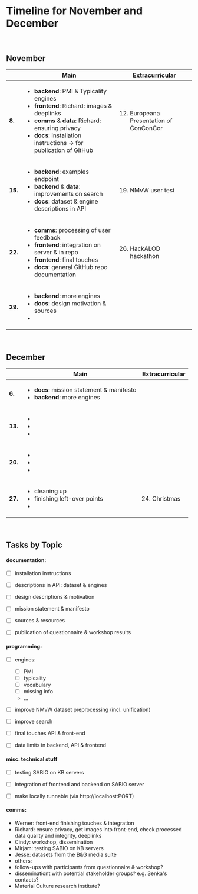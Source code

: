 # Timeline for November and December

</br>

## November


|   | **Main**   | **Extracurricular** |
|---|---|---|
| **8.**   | <ul><li>**backend**: PMI & Typicality engines</li><li>**frontend**: Richard: images & deeplinks</li><li>**comms** & **data**: Richard: ensuring privacy</li><li>**docs**: installation instructions -> for publication of GitHub</li></ul>| <ol><li value="12.">Europeana Presentation of ConConCor</li></ol> |
| **15.**  | <ul><li>**backend**: examples endpoint</li><li>**backend** & **data**: improvements on search</li><li>**docs**: dataset & engine descriptions in API</li></ul> | <ol><li value="19.">NMvW user test</ol> |
| **22.**  | <ul><li>**comms**: processing of user feedback</li><li>**frontend**: integration on server & in repo</li><li>**frontend**: final touches</li><li>**docs**: general GitHub repo documentation</li></ul> | <ol><li value="26.">HackALOD hackathon</li></ol>  |
| **29.**  | <ul><li>**backend**: more engines</li><li>**docs**: design motivation & sources</li><li></li></ul> | <ol></ol>  |


</br>


## December


|   | **Main**   | **Extracurricular** |
|---|---|---|
| **6.**   | <ul><li>**docs**: mission statement & manifesto</li><li>**backend**: more engines</li></ul>| |
| **13.**  | <ul><li></li><li></li><li></li></ul> | |
| **20.**  | <ul><li></li><li></li><li></li></ul> | |
| **27.**  | <ul><li>cleaning up</li><li>finishing left-over points</li><li></li></ul> | <ol><li value="24.">Christmas</li></ol>  |


</br>

## Tasks by Topic

#### documentation:

 - [ ] installation instructions
 - [ ] descriptions in API: dataset & engines
 - [ ] design descriptions & motivation
 - [ ] mission statement & manifesto
 - [ ] sources & resources
 - [ ] publication of questionnaire & workshop results


#### programming:

 - [ ] engines:
   - [ ] PMI
   - [ ] typicality
   - [ ] vocabulary
   - [ ] missing info
   - ...
 - [ ] improve NMvW dataset preprocessing (incl. unification) 
 - [ ] improve search
 - [ ] final touches API & front-end
 - [ ] data limits in backend, API & frontend


#### misc. technical stuff

 - [ ] testing SABIO on KB servers
 - [ ] integration of frontend and backend on SABIO server
 - [ ] make locally runnable (via http://localhost:PORT)


#### comms:

 - Werner: front-end finishing touches & integration
 - Richard: ensure privacy, get images into front-end, check processed data quality and integrity, deeplinks
 - Cindy: workshop, dissemination
 - Mirjam: testing SABIO on KB servers
 - Jesse: datasets from the B&G media suite
 - others:
  - follow-ups with participants from questionnaire & workshop?
  - disseminationt with potential stakeholder groups? e.g. Senka's contacts?
  - Material Culture research institute?



